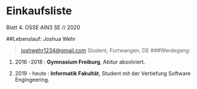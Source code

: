 # Einkaufsliste
Blatt 4. OSSE AIN3 SE // 2020

##Lebenslauf: Joshua Wehr

>joshwehr1234@gmail.com
>Student, Furtwangen, DE
###Werdegang:

1. 2016 -2018
: **Gymnasium Freiburg**, Abitur absolviert.

2. 2019 - heute
: **Informatik Fakultät**, Student mit der Vertiefung Software Engingeering.


